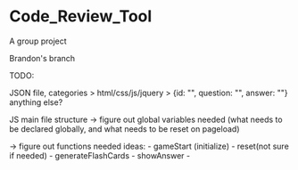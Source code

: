 # Code_Review_Tool
A group project 


Brandon's branch

TODO: 

JSON file, categories > html/css/js/jquery > {id: "", question: "", answer: ""}   anything else?

JS main file structure
 -> figure out global variables needed 
    (what needs to be declared globally, and what needs to be reset on pageload)
 
 -> figure out functions needed
    ideas:
     - gameStart (initialize)
     - reset(not sure if needed)
     - generateFlashCards
     - showAnswer
     - 
